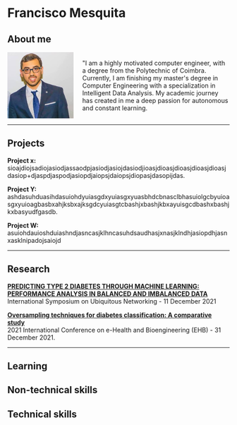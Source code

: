 # Francisco Mesquita

## About me

<div style="display: flex; align-items: center;">
    <img src="assets/ProfilePic.jpg" alt="Image" style="width: 150px; height: auto; margin-right: 20px;">
    <p>"I am a highly motivated computer engineer, with a degree from the Polytechnic of Coimbra. Currently, I am finishing my master's degree in Computer Engineering with a specialization in Intelligent Data Analysis. My academic journey has created in me a deep passion for autonomous and constant learning.</p>
</div>

---

## Projects

**Project x:** sioajdiojsadiojasiodjassaodpjasiodjasiojdasiodjioasjdioasjdioasjdioasjdioasjdasiop+djaspdjaspodjasiopdjaiopsjdaiopsjdiopasjdasopijdas.

**Project Y:** ashdasuhduasihdasuiohdyuiasgdxyuiasgxyuasbhdcbnasclbhasuiolgcbyuioasgxyuioagbasbxahjksbxajksgdcyuiasgtcbashjxbashjkbxayuisgcdbashxbashjkxbasyudfgasdb.

**Project W:** asuiohdauioshduiashndjasncasjklhncasuhdsaudhasjxnasjklndhjasiopdhjasnxasklnipadojsaiojd

---

## Research

**[PREDICTING TYPE 2 DIABETES THROUGH MACHINE LEARNING: PERFORMANCE ANALYSIS IN BALANCED AND IMBALANCED DATA](https://link.springer.com/chapter/10.1007/978-3-030-86356-2_22)** <br>
International Symposium on Ubiquitous Networking - 11 December 2021 <br>


**[Oversampling techniques for diabetes classification: A comparative study](https://ieeexplore.ieee.org/abstract/document/9657542)** <br>
2021 International Conference on e-Health and Bioengineering (EHB) - 31 December 2021. <br>


---

## Learning


## Non-technical skills


## Technical skills
